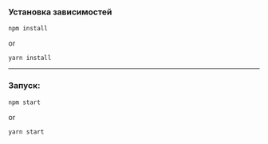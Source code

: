 ### Установка зависимостей
    npm install 
or

    yarn install
***

### Запуск:
    npm start 
or

    yarn start
